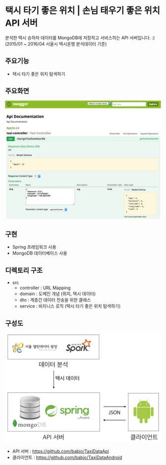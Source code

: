 # 택시 타기 좋은 위치 | 손님 태우기 좋은 위치 API 서버
분석한 택시 승하차 데이터를 MongoDB에 저장하고 서비스하는 API 서버입니다. :)
(2015/01 ~ 2016/04 서울시 택시운행 분석데이터 기준)

## 주요기능
- 택시 타기 좋은 위치 탐색하기

## 주요화면
![doc](./img/doc.png)

## 구현
- Spring 프레임워크 사용
- MongoDB 데이터베이스 사용

## 디렉토리 구조
- src  
    - controller : URL Mapping
    - domain : 도메인 개념 (위치, 택시 데이터)
    - dto : 계층간 데이터 전송을 위한 클래스
    - service : 비지니스 로직 (택시 타기 좋은 위치 탐색하기)
    
## 구성도
![architecture](./img/architecture.png)

- API 서버 : https://github.com/babjo/TaxiDataApi
- 클라이언트 : https://github.com/babjo/TaxiDataAndroid